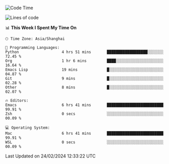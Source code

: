 <!--START_SECTION:waka-->
![Code Time](http://img.shields.io/badge/Code%20Time-1%2C798%20hrs%2047%20mins-blue)

![Lines of code](https://img.shields.io/badge/From%20Hello%20World%20I%27ve%20Written-287.8%20thousand%20lines%20of%20code-blue)

📊 **This Week I Spent My Time On** 

```text
🕑︎ Time Zone: Asia/Shanghai

💬 Programming Languages: 
Python                   4 hrs 51 mins       ██████████████████░░░░░░░   72.45 % 
Org                      1 hr 6 mins         ████░░░░░░░░░░░░░░░░░░░░░   16.64 % 
Emacs Lisp               19 mins             █░░░░░░░░░░░░░░░░░░░░░░░░   04.87 % 
Git                      9 mins              █░░░░░░░░░░░░░░░░░░░░░░░░   02.28 % 
Other                    8 mins              █░░░░░░░░░░░░░░░░░░░░░░░░   02.07 % 

🔥 Editors: 
Emacs                    6 hrs 41 mins       █████████████████████████   99.91 % 
Zsh                      0 secs              ░░░░░░░░░░░░░░░░░░░░░░░░░   00.09 % 

💻 Operating System: 
Mac                      6 hrs 41 mins       █████████████████████████   99.91 % 
WSL                      0 secs              ░░░░░░░░░░░░░░░░░░░░░░░░░   00.09 % 
```


 Last Updated on 24/02/2024 12:33:22 UTC
<!--END_SECTION:waka-->
